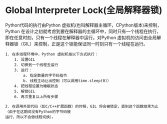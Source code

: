 Global Interpreter Lock(全局解释器锁)
====================================
Python代码的执行由Python 虚拟机(也叫解释器主循环，CPython版本)来控制，Python 在设计之初就考虑到要在解释器的主循环中，同时只有一个线程在执行，即在任意时刻，只有一个线程在解释器中运行。对Python 虚拟机的访问由全局解释器锁（GIL）来控制，正是这个锁能保证同一时刻只有一个线程在运行。


    1. 在多线程环境中，Python 虚拟机按以下方式执行：
        1. 设置GIL
        2. 切换到一个线程去运行
        3. 运行：
            a. 指定数量的字节码指令
            b. 线程主动让出控制（可以调用time.sleep(0)）
        4. 把线程设置为睡眠状态
        5. 解锁GIL
        6. 再次重复以上所有步骤

    2. 在调用外部代码（如C/C++扩展函数）的时候，GIL 将会被锁定，直到这个函数结束为止（由于在这期间没有Python的字节码被
    运行，所以不会做线程切换）。
 